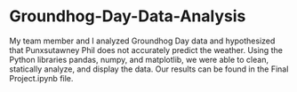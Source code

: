 # Groundhog-Day-Data-Analysis

My team member and I analyzed Groundhog Day data and hypothesized that Punxsutawney Phil does not accurately predict the weather. Using the Python libraries pandas, numpy, and matplotlib, we were able to clean, statically analyze, and display the data. Our results can be found in the Final Project.ipynb file.
